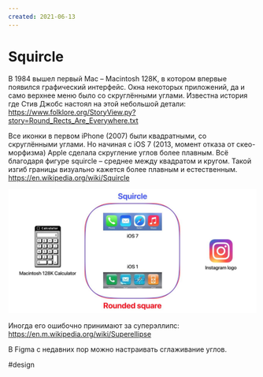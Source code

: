 ```yaml
---
created: 2021-06-13
---
```


# Squircle

В 1984 вышел первый Mac – Macintosh 128K, в котором впервые появился графический интерфейс. Окна некоторых приложений, да и само верхнее меню было со скруглёнными углами. Известна история где Стив Джобс настоял на этой небольшой детали:
https://www.folklore.org/StoryView.py?story=Round_Rects_Are_Everywhere.txt

Все иконки в первом iPhone (2007) были квадратными, со скруглёнными углами. Но начиная с iOS 7 (2013, момент отказа от скео-морфизма) Apple сделала скругление углов более плавным. Всё благодаря фигуре squircle – среднее между квадратом и кругом.
Такой изгиб границы визуально кажется более плавным и естественным.
https://en.wikipedia.org/wiki/Squircle

![Squircle](squircle.jpeg "Squircle")

Иногда его ошибочно принимают за суперэллипс:
https://en.m.wikipedia.org/wiki/Superellipse

В Figma с недавних пор можно настраивать сглаживание углов.

#design
